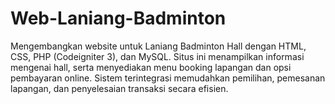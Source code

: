 # Web-Laniang-Badminton
Mengembangkan website untuk Laniang Badminton Hall dengan HTML, CSS, PHP (Codeigniter 3), dan MySQL. Situs ini menampilkan informasi mengenai hall, serta menyediakan menu booking lapangan dan opsi pembayaran online. Sistem terintegrasi memudahkan pemilihan, pemesanan lapangan, dan penyelesaian transaksi secara efisien.
